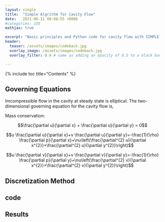 ```yaml
---
layout: single
title:  "Simple Algrithm for Cavity Flow"
date:   2021-06-11 09:08:55 +0800
#categories: iOS
mathjax: true

excerpt: "Basic principles and Python code for cavity flow with SIMPLE algorithm at steady staye"
header:
  teaser: /assets/images/codeback.jpg
  overlay_image: /assets/images/codeback.jpg
  overlay_filter: 0.4 # same as adding an opacity of 0.5 to a black background

---
```


{% include toc title="Contents" %}

## Governing Equations
Imcompressible flow in the cavity at steady state is elliptical. The two-dimensional governing equation for the cavity flow is,

Mass conservation:

$$\frac{\partial u}{\partial x} + \frac{\partial u}{\partial y} = 0$$


$$u \frac{\partial u}{\partial x}+v \frac{\partial u}{\partial y}=-\frac{1}{\rho} \frac{\partial p}{\partial x}+\nu\left(\frac{\partial^{2} u}{\partial x^{2}}+\frac{\partial^{2} u}{\partial y^{2}}\right)$$

$$u \frac{\partial v}{\partial x}+v \frac{\partial v}{\partial y}=-\frac{1}{\rho} \frac{\partial p}{\partial y}+\nu\left(\frac{\partial^{2} v}{\partial x^{2}}+\frac{\partial^{2} v}{\partial y^{2}}\right)$$
## Discretization Method


## code


## Results
